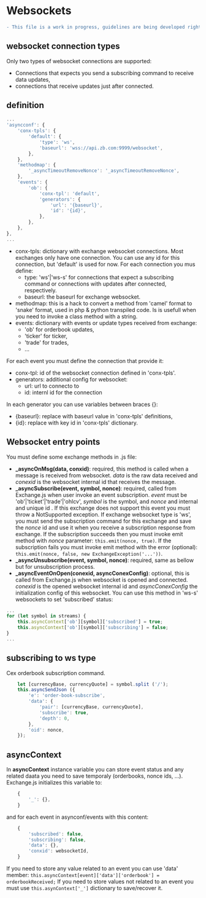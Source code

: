 # Websockets
```diff
- This file is a work in progress, guidelines are being developed right now!
```
## websocket connection types
Only two types of websocket connections are supported: 
- Connections that expects you send a subscribing command to receive data updates,
- connections that receive updates just after connected.
## definition
```javascript
...
'asyncconf': {
    'conx-tpls': {
        'default': {
            'type': 'ws',
            'baseurl': 'wss://api.zb.com:9999/websocket',
        },
    },
    'methodmap': {
        '_asyncTimeoutRemoveNonce': '_asyncTimeoutRemoveNonce',
    },
    'events': {
        'ob': {
            'conx-tpl': 'default',
            'generators': {
                'url': '{baseurl}',
                'id': '{id}',
            },
        },
    },
},
...
```
- conx-tpls: dictionary with exchange websocket connections. Most exchanges only have one connection. You can use any id for this connection, but 'default' is used for now. For each connection you mus define:
  - type: 'ws'|'ws-s' for connections that expect a subscribing command or connections with updates after connected, respectively.
  - baseurl: the baseurl for exchange websocket.
- methodmap: this is a hack to convert a method from 'camel' format to 'snake' format, used in php & python transpiled code. Is is usefull when you need to invoke a class method with a string.
- events: dictionary with events or update types received from exchange:
  - 'ob' for orderbook updates,
  - 'ticker' for ticker,
  - 'trade' for trades,
  - ...
  
For each event you must define the connection that provide it:
- conx-tpl: id of the websocket connection defined in 'conx-tpls'.
- generators: additional config for websocket:
  - url: url to connecto to
  - id: internl id for the connection

In each generator you can use variables between braces {}:
- {baseurl}: replace with baseurl value in 'conx-tpls' definitions,
- {id}: replace with key id in 'conx-tpls' dictionary.

## Websocket entry points
You must define some exchange methods in .js file:
- **_asyncOnMsg(data, conxid)**: required, this method is called when a message is received from websocket. *data* is the raw data received and *conexid* is the websocket internal id that receives the message.
- **_asyncSubscribe(event, symbol, nonce)**: required, called from Exchange.js when user invoke an event subscription. *event* must be 'ob'|'ticket'|'trade'|'ohlcv', *symbol* is the symbol, and *nonce* and internal and unique id . If this exchange does not support this event you must throw a NotSupported exception. If exchange websocket type is 'ws', you must send the subscription command for this exchange and save the *nonce* id and use it when you receive a subscription response from exchange. If the subscription succeeds then you must invoke emit method with *nonce* parameter: `this.emit(nonce, true)`. If the subscription fails you must invoke emit method with the error (optional): `this.emit(nonce, false, new ExchangeException('...'))`.
- **_asyncUnsubscribe(event, symbol, nonce)**: required, same as bellow but for unsubscription process. 
- **_asyncEventOnOpen(conexid, asyncConexConfig)**: optional, this is called from Exchange.js when websocket is opened and connected. *conexid* is the opened websocket internal id and *asyncConexConfig* the initialization config of this websocket. You can use this method in 'ws-s' websockets to set 'subscribed' status:
```javascript
...
for (let symbol in streams) {
    this.asyncContext['ob'][symbol]['subscribed'] = true;
    this.asyncContext['ob'][symbol]['subscribing'] = false;
}
...
```

## subscribing to ws type
Cex orderbook subscription command.
```javascript
    let [currencyBase, currencyQuote] = symbol.split ('/');
    this.asyncSendJson ({
        'e': 'order-book-subscribe',
        'data': {
            'pair': [currencyBase, currencyQuote],
            'subscribe': true,
            'depth': 0,
        },
        'oid': nonce,
    });

```
## asyncContext
In **asyncContext** instance variable you can store event status and any related daata you need to save temporaly (orderbooks, nonce ids, ...). Exchange.js initializes this variable to:
```javascript
    {
        '_': {},
    }
```
and for each event in asynconf/events with this content:
```javascript
    {
        'subscribed': false,
        'subscribing': false,
        'data': {},
        'conxid': websocketId,
    }
```
If you need to store any value related to an event you can use 'data' member: `this.asyncContext[event]['data']['orderbook'] = orderbookReceived;`
If you need to store values not related to an event you must use `this.asynContext['_']` dictionary to save/recover it.
